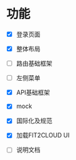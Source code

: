 # 功能

- [x] 登录页面
- [x] 整体布局
- [ ] 路由基础框架
- [ ] 左侧菜单
- [x] API基础框架
- [x] mock
- [x] 国际化及规范
- [x] 加载FIT2CLOUD UI
- [ ] 说明文档

